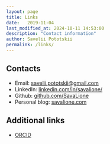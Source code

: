```yaml
---
layout: page
title: Links
date:   2019-11-04
last_modified_at: 2024-10-11 14:53:00
description: "Contact information"
author: Savelii Pototskii
permalink: /links/
---
```


## Contacts
* Email: savelii.pototskii@gmail.com
* LinkedIn: [linkedin.com/in/savalione/](https://www.linkedin.com/in/savalione/)
* Github: [github.com/SavaLione](https://github.com/SavaLione)
* Personal blog: [savalione.com](https://savalione.com)

## Additional links
* [ORCID](https://orcid.org/0009-0006-5105-465X)
